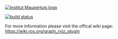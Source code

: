 [![Institut Maupertuis logo](http://www.institutmaupertuis.fr/media/gabarit/logo.png)](http://www.institutmaupertuis.fr)

[![build status](https://gitlab.com/InstitutMaupertuis/graph_rviz_plugin/badges/melodic/build.svg)](https://gitlab.com/InstitutMaupertuis/graph_rviz_plugin/commits/melodic)

For more information please visit the offical wiki page: https://wiki.ros.org/graph_rviz_plugin